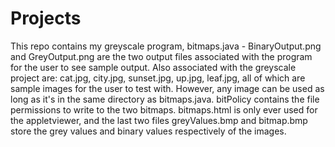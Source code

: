 # Projects

This repo contains my greyscale program, bitmaps.java - BinaryOutput.png and GreyOutput.png are the two output files associated with the program for the user to see sample output.  Also associated with the greyscale project are: cat.jpg, city.jpg, sunset.jpg, up.jpg, leaf.jpg, all of which are sample images for the user to test with.  However, any image can be used as long as it's in the same directory as bitmaps.java.  bitPolicy contains the file permissions to write to the two bitmaps.  bitmaps.html is only ever used for the appletviewer, and the last two files greyValues.bmp and bitmap.bmp store the grey values and binary values respectively of the images.
